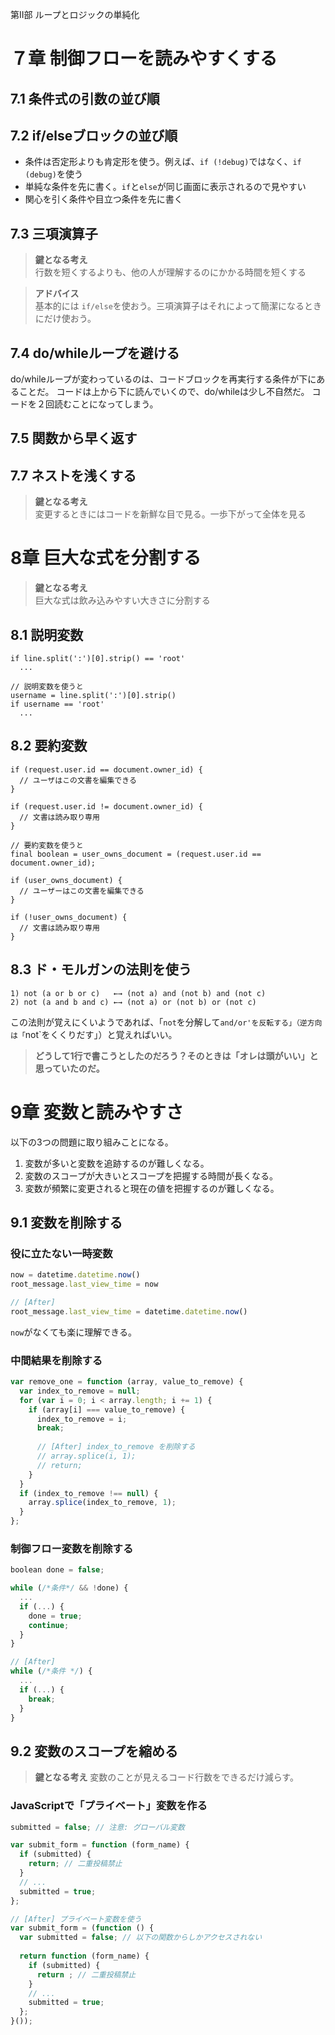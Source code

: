 第II部 ループとロジックの単純化
# ７章 制御フローを読みやすくする
## 7.1 条件式の引数の並び順

## 7.2 if/elseブロックの並び順
- 条件は否定形よりも肯定形を使う。例えば、`if (!debug)`ではなく、`if (debug)`を使う
- 単純な条件を先に書く。`if`と`else`が同じ画面に表示されるので見やすい
- 関心を引く条件や目立つ条件を先に書く

## 7.3 三項演算子

> **鍵となる考え**<br>
> 行数を短くするよりも、他の人が理解するのにかかる時間を短くする

> **アドバイス**<br>
> 基本的には `if/else`を使おう。三項演算子はそれによって簡潔になるときにだけ使おう。

## 7.4 do/whileループを避ける

do/whileループが変わっているのは、コードブロックを再実行する条件が下にあることだ。
コードは上から下に読んでいくので、do/whileは少し不自然だ。
コードを２回読むことになってしまう。

## 7.5 関数から早く返す

## 7.7 ネストを浅くする

> **鍵となる考え**<br>
> 変更するときにはコードを新鮮な目で見る。一歩下がって全体を見る

# 8章 巨大な式を分割する

> **鍵となる考え**<br>
> 巨大な式は飲み込みやすい大きさに分割する

## 8.1 説明変数

```
if line.split(':')[0].strip() == 'root'
  ...

// 説明変数を使うと
username = line.split(':')[0].strip()
if username == 'root'
  ...
```

## 8.2 要約変数

```
if (request.user.id == document.owner_id) {
  // ユーザはこの文書を編集できる
}

if (request.user.id != document.owner_id) {
  // 文書は読み取り専用
}

// 要約変数を使うと
final boolean = user_owns_document = (request.user.id == document.owner_id);

if (user_owns_document) {
  // ユーザーはこの文書を編集できる
}

if (!user_owns_document) {
  // 文書は読み取り専用
}
```

## 8.3 ド・モルガンの法則を使う
```
1) not (a or b or c)   ←→ (not a) and (not b) and (not c)
2) not (a and b and c) ←→ (not a) or (not b) or (not c)
```
この法則が覚えにくいようであれば、「`not`を分解して`and/or'を反転する」（逆方向は「`not`をくくりだす」）と覚えればいい。

> **どうして1行で書こうとしたのだろう？そのときは「オレは頭がいい」と思っていたのだ。**

# 9章 変数と読みやすさ
以下の3つの問題に取り組みことになる。

1. 変数が多いと変数を追跡するのが難しくなる。
2. 変数のスコープが大きいとスコープを把握する時間が長くなる。
3. 変数が頻繁に変更されると現在の値を把握するのが難しくなる。

## 9.1 変数を削除する
### 役に立たない一時変数
```js
now = datetime.datetime.now()
root_message.last_view_time = now

// [After]
root_message.last_view_time = datetime.datetime.now()
```
`now`がなくても楽に理解できる。

### 中間結果を削除する

```js
var remove_one = function (array, value_to_remove) {
  var index_to_remove = null;
  for (var i = 0; i < array.length; i += 1) {
    if (array[i] === value_to_remove) {
      index_to_remove = i;
      break;
      
      // [After] index_to_remove を削除する
      // array.splice(i, 1);
      // return;
    }
  }
  if (index_to_remove !== null) {
    array.splice(index_to_remove, 1);
  }
};
```

### 制御フロー変数を削除する
```js
boolean done = false;

while (/*条件*/ && !done) {
  ...
  if (...) {
    done = true;
    continue;
  }
}

// [After]
while (/*条件 */) {
  ...
  if (...) {
    break;
  }
}
```

## 9.2 変数のスコープを縮める

> **鍵となる考え**
> 変数のことが見えるコード行数をできるだけ減らす。

### JavaScriptで「プライベート」変数を作る
```js
submitted = false; // 注意: グローバル変数

var submit_form = function (form_name) {
  if (submitted) {
    return; // 二重投稿禁止
  }
  // ...
  submitted = true;
};

// [After] プライベート変数を使う
var submit_form = (function () {
  var submitted = false; // 以下の関数からしかアクセスされない
  
  return function (form_name) {
    if (submitted) {
      return ; // 二重投稿禁止
    }
    // ...
    submitted = true;
  };
}());
```
